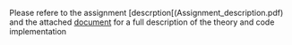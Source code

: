 Please refere to the assignment [descrption[(Assignment_description.pdf) and the attached [document](Wavelets.pdf) for a full description of the theory and code implementation 
